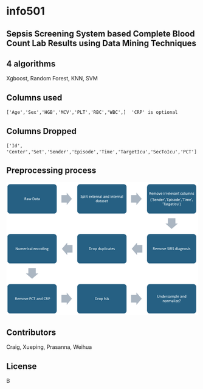 # info501

## Sepsis Screening System based Complete Blood Count Lab Results using Data Mining Techniques

## 4 algorithms

Xgboost,
Random Forest,
KNN,
SVM

## Columns used
```
['Age','Sex','HGB','MCV','PLT','RBC','WBC',]  'CRP' is optional 
```

## Columns Dropped
```
['Id', 'Center','Set','Sender','Episode','Time','TargetIcu','SecToIcu','PCT']
```

## Preprocessing process
![image](https://github.com/michaeltwo/info501/blob/main/images/preprocessing.png)

## Contributors
Craig, Xueping, Prasanna, Weihua

## License
B
